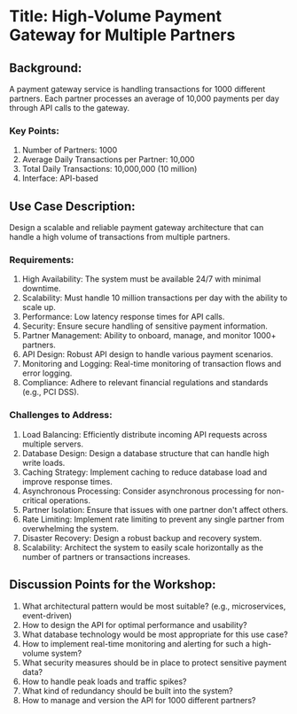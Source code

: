 # Title: High-Volume Payment Gateway for Multiple Partners
## Background:
A payment gateway service is handling transactions for 1000 different partners. Each partner processes an average of 10,000 payments per day through API calls to the gateway.
### Key Points:

1. Number of Partners: 1000
2. Average Daily Transactions per Partner: 10,000
3. Total Daily Transactions: 10,000,000 (10 million)
4. Interface: API-based

## Use Case Description:
Design a scalable and reliable payment gateway architecture that can handle a high volume of transactions from multiple partners.
### Requirements:

1. High Availability: The system must be available 24/7 with minimal downtime.
2. Scalability: Must handle 10 million transactions per day with the ability to scale up.
3. Performance: Low latency response times for API calls.
4. Security: Ensure secure handling of sensitive payment information.
5. Partner Management: Ability to onboard, manage, and monitor 1000+ partners.
6. API Design: Robust API design to handle various payment scenarios.
7. Monitoring and Logging: Real-time monitoring of transaction flows and error logging.
8. Compliance: Adhere to relevant financial regulations and standards (e.g., PCI DSS).

### Challenges to Address:

1. Load Balancing: Efficiently distribute incoming API requests across multiple servers.
2. Database Design: Design a database structure that can handle high write loads.
3. Caching Strategy: Implement caching to reduce database load and improve response times.
4. Asynchronous Processing: Consider asynchronous processing for non-critical operations.
5. Partner Isolation: Ensure that issues with one partner don't affect others.
6. Rate Limiting: Implement rate limiting to prevent any single partner from overwhelming the system.
7. Disaster Recovery: Design a robust backup and recovery system.
8. Scalability: Architect the system to easily scale horizontally as the number of partners or transactions increases.

## Discussion Points for the Workshop:

1. What architectural pattern would be most suitable? (e.g., microservices, event-driven)
2. How to design the API for optimal performance and usability?
3. What database technology would be most appropriate for this use case?
4. How to implement real-time monitoring and alerting for such a high-volume system?
5. What security measures should be in place to protect sensitive payment data?
6. How to handle peak loads and traffic spikes?
7. What kind of redundancy should be built into the system?
8. How to manage and version the API for 1000 different partners?
